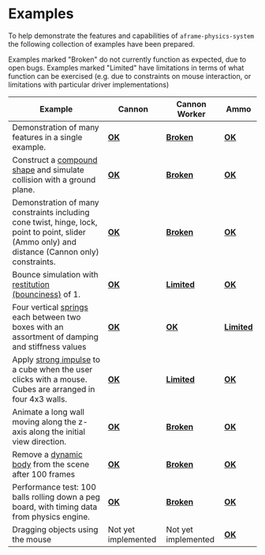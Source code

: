 # Examples

To help demonstrate the features and capabilities of `aframe-physics-system`
the following collection of examples have been prepared.

Examples marked "Broken" do not currently function as expected, due to open bugs.
Examples marked "Limited" have limitations in terms of what function can be exercised (e.g. due to constraints on mouse interaction, or limitations with particular driver implementations)

| Example                                                      | Cannon                                 | Cannon Worker                                          | Ammo                                     |
| ------------------------------------------------------------ | -------------------------------------- | ------------------------------------------------------ | ---------------------------------------- |
| Demonstration of many features in a single example.          | [**OK**](cannon/sandbox.html)     | [**Broken**](cannon-worker/sandbox.html)           | [**OK**](ammo/sandbox.html)         |
| Construct a [compound shape](../README.md#shape) and simulate collision with a ground plane. | [**OK**](cannon/compound.html)    | [**Broken**](cannon-worker/compound.html)          | [**OK**](ammo/compound.html) |
| Demonstration of many constraints including cone twist, hinge, lock, point to point, slider (Ammo only) and distance (Cannon only) constraints. | [**OK**](cannon/constraints.html) | [**Broken**](cannon-worker/constraints.html) | [**OK**](ammo/constraints.html) |
| Bounce simulation with [restitution (bounciness)](../README.md#system-configuration) of 1. | [**OK**](cannon/materials.html)   | [**Limited**](cannon-worker/materials.html)   | [**OK**](ammo/materials.html) |
| Four vertical [springs](../README.md#spring) each between two boxes with an assortment of damping and stiffness values | [**OK**](cannon/spring.html)     | [**OK**](cannon-worker/spring.html)              | [**Limited**](ammo/spring.html) |
| Apply [strong impulse](../README.md#using-the-cannonjs-api) to a cube when the user clicks with a mouse. Cubes are arranged in four 4x3 walls. | [**OK**](cannon/stress.html)      | [**Limited**](cannon-worker/stress.html)      | [**OK**](ammo/stress.html) |
| Animate a long wall moving along the z-axis along the initial view direction. | [**OK**](cannon/sweeper.html)     | [**Broken**](cannon-worker/sweeper.html)           | [**OK**](ammo/sweeper.html) |
| Remove a [dynamic body](../README.md#dynamic-body-and-static-body) from the scene after 100 frames | [**OK**](cannon/ttl.html)         | [**Broken**](cannon-worker/ttl.html)               | [**OK**](ammo/ttl.html) |
| Performance test: 100 balls rolling down a peg board, with timing data from physics engine. | [**OK**](cannon/perf.html) | [**Broken**](cannon-worker/perf.html) | [**OK**](ammo/perf.html) |
| Dragging objects using the mouse | Not yet implemented | Not yet implemented | [**OK**](ammo/dragging.html) |


